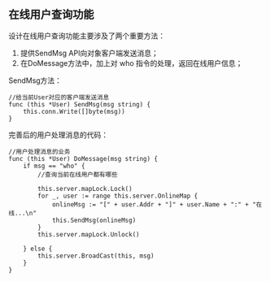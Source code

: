 ## 在线用户查询功能
设计在线用户查询功能主要涉及了两个重要方法：
1. 提供SendMsg API向对象客户端发送消息；
2. 在DoMessage方法中，加上对 who 指令的处理，返回在线用户信息；  
  
SendMsg方法：
```Golang
//给当前User对应的客户端发送消息
func (this *User) SendMsg(msg string) {
	this.conn.Write([]byte(msg))
}
```
完善后的用户处理消息的代码：

```Golang
//用户处理消息的业务
func (this *User) DoMessage(msg string) {
	if msg == "who" {
		//查询当前在线用户都有哪些

		this.server.mapLock.Lock()
		for _, user := range this.server.OnlineMap {
			onlineMsg := "[" + user.Addr + "]" + user.Name + ":" + "在线...\n"
			this.SendMsg(onlineMsg)
		}
		this.server.mapLock.Unlock()

	} else {
		this.server.BroadCast(this, msg)
	}
}
```